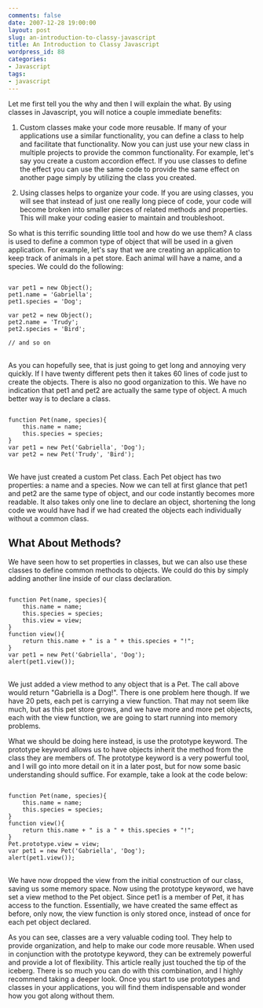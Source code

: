 ```yaml
---
comments: false
date: 2007-12-28 19:00:00
layout: post
slug: an-introduction-to-classy-javascript
title: An Introduction to Classy Javascript
wordpress_id: 88
categories:
- Javascript
tags:
- javascript
---
```


Let me first tell you the why and then I will explain the what. By using classes in Javascript, you will notice a couple immediate benefits:

	
  1. Custom classes make your code more reusable. If many of your applications use a similar functionality, you can define a class to help and facilitate that functionality. Now you can just use your new class in multiple projects to provide the common functionality. For example, let's say you create a custom accordion effect. If you use classes to define the effect you can use the same code to provide the same effect on another page simply by utilizing the class you created.

	
  2. Using classes helps to organize your code. If you are using classes, you will see that instead of just one really long piece of code, your code will become broken into smaller pieces of related methods and properties. This will make your coding easier to maintain and troubleshoot.


So what is this terrific sounding little tool and how do we use them? A class is used to define a common type of object that will be used in a given application. For example, let's say that we are creating an application to keep track of animals in a pet store. Each animal will have a name, and a species. We could do the following:

<pre>
<code class="language-javascript">
var pet1 = new Object();
pet1.name = 'Gabriella';
pet1.species = 'Dog';

var pet2 = new Object();
pet2.name = 'Trudy';
pet2.species = 'Bird';

// and so on
</code>
</pre>

As you can hopefully see, that is just going to get long and annoying very quickly. If I have twenty different pets then it takes 60 lines of code just to create the objects. There is also no good organization to this. We have no indication that pet1 and pet2 are actually the same type of object. A much better way is to declare a class.

<pre>
<code class="language-javascript">	
function Pet(name, species){
	this.name = name;
	this.species = species;
}
var pet1 = new Pet('Gabriella', 'Dog');
var pet2 = new Pet('Trudy', 'Bird');
</code>
</pre>

We have just created a custom Pet class. Each Pet object has two properties: a name and a species. Now we can tell at first glance that pet1 and pet2 are the same type of object, and our code instantly becomes more readable. It also takes only one line to declare an object, shortening the long code we would have had if we had created the objects each individually without a common class.

## What About Methods?

We have seen how to set properties in classes, but we can also use these classes to define common methods to objects. We could do this by simply adding another line inside of our class declaration.

<pre>
<code class="language-javascript">	
function Pet(name, species){
	this.name = name;
	this.species = species;
	this.view = view;
}
function view(){
	return this.name + " is a " + this.species + "!";
}
var pet1 = new Pet('Gabriella', 'Dog');
alert(pet1.view());
</code>
</pre>

We just added a view method to any object that is a Pet. The call above would return "Gabriella is a Dog!". There is one problem here though. If we have 20 pets, each pet is carrying a view function. That may not seem like much, but as this pet store grows, and we have more and more pet objects, each with the view function, we are going to start running into memory problems.

What we should be doing here instead, is use the prototype keyword. The prototype keyword allows us to have objects inherit the method from the class they are members of. The prototype keyword is a very powerful tool, and I will go into more detail on it in a later post, but for now some basic understanding should suffice. For example, take a look at the code below:

<pre>
<code class="language-javascript">
function Pet(name, species){
	this.name = name;
	this.species = species;
}
function view(){
	return this.name + " is a " + this.species + "!";
}
Pet.prototype.view = view;
var pet1 = new Pet('Gabriella', 'Dog');
alert(pet1.view());
</code>
</pre>

We have now dropped the view from the initial construction of our class, saving us some memory space. Now using the prototype keyword, we have set a view method to the Pet object. Since pet1 is a member of Pet, it has access to the function. Essentially, we have created the same effect as before, only now, the view function is only stored once, instead of once for each pet object declared.

As you can see, classes are a very valuable coding tool. They help to provide organization, and help to make our code more reusable. When used in conjunction with the prototype keyword, they can be extremely powerful and provide a lot of flexibility. This article really just touched the tip of the iceberg. There is so much you can do with this combination, and I highly recommend taking a deeper look. Once you start to use prototypes and classes in your applications, you will find them indispensable and wonder how you got along without them.